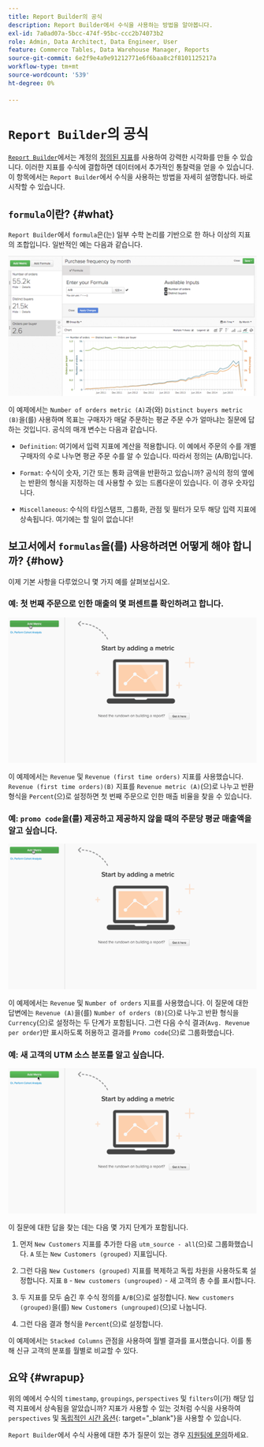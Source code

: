 ```yaml
---
title: Report Builder의 공식
description: Report Builder에서 수식을 사용하는 방법을 알아봅니다.
exl-id: 7a0ad07a-5bcc-474f-95bc-ccc2b74073b2
role: Admin, Data Architect, Data Engineer, User
feature: Commerce Tables, Data Warehouse Manager, Reports
source-git-commit: 6e2f9e4a9e91212771e6f6baa8c2f8101125217a
workflow-type: tm+mt
source-wordcount: '539'
ht-degree: 0%

---
```


# `Report Builder`의 공식

[`Report Builder`](../../tutorials/using-visual-report-builder.md)에서는 계정의 [정의된 지표](../../data-user/reports/ess-manage-data-metrics.md)를 사용하여 강력한 시각화를 만들 수 있습니다. 이러한 지표를 수식에 결합하면 데이터에서 추가적인 통찰력을 얻을 수 있습니다. 이 항목에서는 `Report Builder`에서 수식을 사용하는 방법을 자세히 설명합니다. 바로 시작할 수 있습니다.

## `formula`이란? {#what}

`Report Builder`에서 `formula`은(는) 일부 수학 논리를 기반으로 한 하나 이상의 지표의 조합입니다. 일반적인 예는 다음과 같습니다.

![](../../assets/formula-example.png)

이 예제에서는 `Number of orders metric (A)`과(와) `Distinct buyers metric (B)`을(를) 사용하며 목표는 구매자가 매달 주문하는 평균 주문 수가 얼마냐는 질문에 답하는 것입니다. 공식의 매개 변수는 다음과 같습니다.

* `Definition`: 여기에서 입력 지표에 계산을 적용합니다. 이 예에서 주문의 수를 개별 구매자의 수로 나누면 평균 주문 수를 알 수 있습니다. 따라서 정의는 (A/B)입니다.

* `Format`: 수식이 숫자, 기간 또는 통화 금액을 반환하고 있습니까? 공식의 정의 옆에는 반환의 형식을 지정하는 데 사용할 수 있는 드롭다운이 있습니다. 이 경우 숫자입니다.

* `Miscellaneous`: 수식의 타임스탬프, 그룹화, 관점 및 필터가 모두 해당 입력 지표에 상속됩니다. 여기에는 할 일이 없습니다!

## 보고서에서 `formulas`을(를) 사용하려면 어떻게 해야 합니까? {#how}

이제 기본 사항을 다루었으니 몇 가지 예를 살펴보십시오.

### 예: 첫 번째 주문으로 인한 매출의 몇 퍼센트를 확인하려고 합니다.

![처음 주문으로 인한 매출의 비율을 찾기 위해 수식 사용](../../assets/first_time_orders.gif)

이 예제에서는 `Revenue` 및 `Revenue (first time orders)` 지표를 사용했습니다. `Revenue (first time orders)(B)` 지표를 `Revenue metric (A)`(으)로 나누고 반환 형식을 `Percent`(으)로 설정하면 첫 번째 주문으로 인한 매출 비율을 찾을 수 있습니다.

### 예: `promo code`을(를) 제공하고 제공하지 않을 때의 주문당 평균 매출액을 알고 싶습니다.

![공식 사용을 통해 프로모션 코드 사용 여부에 관계없이 주문당 평균 매출액 찾기](../../assets/promo_code.gif)

이 예제에서는 `Revenue` 및 `Number of orders` 지표를 사용했습니다. 이 질문에 대한 답변에는 `Revenue (A)`을(를) `Number of orders (B)`(으)로 나누고 반환 형식을 `Currency`(으)로 설정하는 두 단계가 포함됩니다. 그런 다음 수식 결과(`Avg. Revenue per order`)만 표시하도록 허용하고 결과를 `Promo code`(으)로 그룹화했습니다.

### 예: 새 고객의 UTM 소스 분포를 알고 싶습니다.

![수식을 사용하여 새 고객의 UTM 원본 배포 찾기](../../assets/distro.gif)

이 질문에 대한 답을 찾는 데는 다음 몇 가지 단계가 포함됩니다.

1. 먼저 `New Customers` 지표를 추가한 다음 `utm_source - all`(으)로 그룹화했습니다. `A` 또는 `New Customers (grouped)` 지표입니다.

1. 그런 다음 `New Customers (grouped)` 지표를 복제하고 독립 차원을 사용하도록 설정합니다. 지표 `B` - `New customers (ungrouped)` - 새 고객의 총 수를 표시합니다.

1. 두 지표를 모두 숨긴 후 수식 정의를 `A/B`(으)로 설정합니다. `New customers (grouped)`을(를) `New Customers (ungrouped)`(으)로 나눕니다.

1. 그런 다음 결과 형식을 `Percent`(으)로 설정합니다.

이 예제에서는 `Stacked Columns` 관점을 사용하여 월별 결과를 표시했습니다. 이를 통해 신규 고객의 분포를 월별로 비교할 수 있다.

## 요약 {#wrapup}

위의 예에서 수식의 `timestamp`, `groupings`, `perspectives` 및 `filters`이(가) 해당 입력 지표에서 상속됨을 알았습니까? 지표가 사용할 수 있는 것처럼 수식을 사용하여 `perspectives` 및 [독립적인 시간 옵션](../../tutorials/time-options-visual-rpt-bldr.md){: target=&quot;_blank&quot;}을 사용할 수 있습니다.

`Report Builder`에서 수식 사용에 대한 추가 질문이 있는 경우 [지원팀에 문의](https://experienceleague.adobe.com/docs/commerce-knowledge-base/kb/troubleshooting/miscellaneous/mbi-service-policies.html)하세요.
